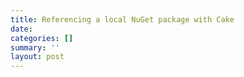 ```yaml
---
title: Referencing a local NuGet package with Cake
date: 
categories: []
summary: ''
layout: post
---
```

